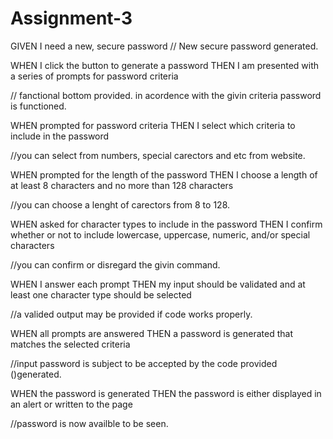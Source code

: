 # Assignment-3

GIVEN I need a new, secure password
// New secure password generated.

WHEN I click the button to generate a password
THEN I am presented with a series of prompts for password criteria

// fanctional bottom provided. in acordence with the givin criteria password is functioned.

WHEN prompted for password criteria
THEN I select which criteria to include in the password

//you can select from numbers, special carectors and etc from website.

WHEN prompted for the length of the password
THEN I choose a length of at least 8 characters and no more than 128 characters

//you can choose a lenght of carectors from 8 to 128.

WHEN asked for character types to include in the password
THEN I confirm whether or not to include lowercase, uppercase, numeric, and/or special characters

//you can confirm or disregard the givin command.

WHEN I answer each prompt
THEN my input should be validated and at least one character type should be selected

//a valided output may be provided if code works properly. 

WHEN all prompts are answered
THEN a password is generated that matches the selected criteria

//input password is subject to be accepted by the code provided ()generated.

WHEN the password is generated
THEN the password is either displayed in an alert or written to the page

//password is now availble to be seen.
